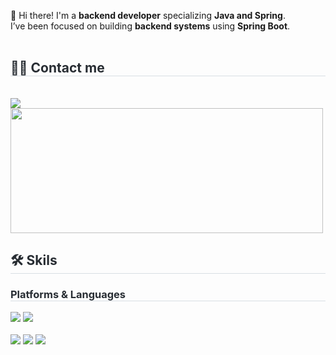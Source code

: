 👋 Hi there! I'm a **backend developer** specializing **Java and Spring**.
<br/>
I’ve been focused on building **backend systems** using **Spring Boot**.
<br>
<br>
<h2 style="border-bottom: 1px solid #d8dee4; color: #282d33;">🧑‍💻 Contact me</h2> <br> 
    <img src="https://img.shields.io/badge/kimdonghwan913@gmail.com-EA4335?style=flat&logo=Gmail&logoColor=white"/>
<a href="https://github.com/devxb/gitanimals">
  <img
    src="https://render.gitanimals.org/lines/Develop-KIM?pet-id=645281339519526819"
    width="500"
    height="200"
  />
</a>
<br/>
<h2 style="border-bottom: 1px solid #d8dee4; color: #282d33;">🛠️ Skils</h2>  
<h3 style="border-bottom: 1px solid #d8dee4; color: #282d33;"> Platforms & Languages </h2> 
<span>
    <!-- 플랫폼 -->
    <img src="https://img.shields.io/badge/Spring-6DB33F?style=flat&logo=Spring&logoColor=white">
    <img src="https://img.shields.io/badge/Spring Boot-6DB33F?style=flat&logo=Spring Boot&logoColor=white"><!-- 언어 --></br></br>
    <img src="https://img.shields.io/badge/Java-007396?style=flat&logo=openjdk&logoColor=white">
    <img src="https://img.shields.io/badge/Python-3776AB?style=flat&logo=Python&logoColor=white">
    <img src="https://img.shields.io/badge/Javascript-F7DF1E?style=flat&logo=Javascript&logoColor=white">
</span>
